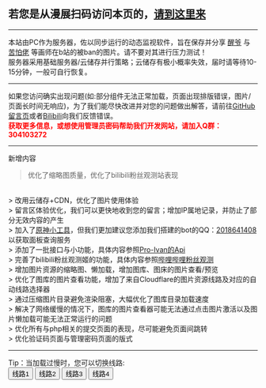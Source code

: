 <h2>若您是从漫展扫码访问本页的，<a href="/new-contact/">请到这里来</a></h2>
<hr>
本站由PC作为服务器，佐以同步运行的动态监视软件，旨在保存并分享 <a href="https://space.bilibili.com/2100679" target="_blank">醒爷</a> 与 <a href="https://space.bilibili.com/438790493" target="_blank">苦怕佬</a> 等画师在b站的被ban的图片。请不要对其进行压力测试！
<br>
服务器采用基础服务器/云储存并行策略；云储存有极小概率失效，届时请等待10-15分钟，一般可自行恢复。
<br>
<hr>
如果您访问确实出现问题(如:部分组件无法正常加载，页面出现排版错误，图片/页面长时间无响应)，为了我们能尽快改进并对您的问题做出解答，请前往<a href="https://github.com/ldcivan/ldcivan.github.io" target="_blank">GitHub留言页</a>或者<a href="https://space.bilibili.com/11022578" target="_blank">Bilibili</a>向我们反馈错误。
<br>
<b style="color: red">
获取更多信息，或想使用管理员密码帮助我们开发网站，请加入Q群：304103272
</b>
<br>
<hr>
<div class="mdui-typo-title">新增内容</div>

> 优化了缩略图质量，优化了bilibili粉丝观测站表现
<br>
> 改用云储存+CDN，优化了图片使用体验
<br>
> 留言区体验优化，我们可以更快地收到您的留言；增加IP属地记录，并防止了部分无效内容的产生
<br>
> 加入了<a href="http://genshin.pro-ivan.com/" target="_blank">原神小工具</a>，但我们更加建议您添加我们搭建的bot的QQ：<a href="https://ti.qq.com/open_qq/index2.html?url=mqqapi%3A%2F%2Fuserprofile%2Ffriend_profile_card%3Fsrc_type%3Dweb%26version%3D1.0%26source%3D2%26uin%3D2018641408" target="_blank">2018641408</a>以获取面板查询服务
<br>
> 添加了一批接口与小功能，具体内容参照<a href="/api">Pro-Ivan的Api</a>
<br>
> 完善了bilibili粉丝观测姬的功能，具体内容参照<a href="/bilibili">哔哩哔哩粉丝观测</a>
<br>
> 增加图片资源的缩略图、懒加载，增加图库、图床的图片查看/预览
<br>
> 优化了图库的图片查看功能，增加了来自Cloudflare的图片资源线路及对应的自动线路选择器
<br>
> 通过压缩图片目录避免渲染阻塞，大幅优化了图库目录加载速度
<br>
> 解决了网络缓慢的情况下，图库的图片查看器可能无法通过点击图片激活以及图片懒加载可能无法正常运行的问题
<br>
> 优化所有与php相关的提交页面的表现，尽可能避免页面间跳转
<br>
> 优化验证码页面与管理密码页面的版式

<hr>
Tip：当加载过慢时，您可以切换线路:
<br>
<div id="btn-s-5">
	<button class="mdui-btn mdui-ripple mdui-color-theme mdui-text-color-white" onclick="line_1()">线路1</button>
	<button class="mdui-btn mdui-ripple mdui-color-theme mdui-text-color-white" onclick="line_2()">线路2</button>
	<button class="mdui-btn mdui-ripple mdui-color-theme mdui-text-color-white" onclick="line_3()">线路3</button>
	<button class="mdui-btn mdui-ripple mdui-color-theme mdui-text-color-white" onclick="line_4()">线路4</button>
</div>